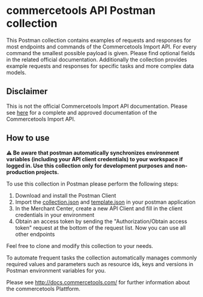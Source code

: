 # commercetools API Postman collection

This Postman collection contains examples of requests and responses for most endpoints and commands of the
Commercetools Import API. For every command the smallest possible payload is given. Please find optional
fields in the related official documentation. Additionally the collection provides example requests and
responses for specific tasks and more complex data models.

## Disclaimer

This is not the official Commercetools Import API documentation. Please see [here](http://docs.commercetools.com/)
for a complete and approved documentation of the Commercetools Import API.

## How to use

**:warning: Be aware that postman automatically synchronizes environment variables (including your API client credentials) to your workspace if logged in.
Use this collection only for development purposes and non-production projects.**

To use this collection in Postman please perform the following steps:

1. Download and install the Postman Client
2. Import the [collection.json](https://github.com/commercetools/commercetools-postman-api-examples/raw/master/collection.json) and [template.json](https://github.com/commercetools/commercetools-postman-api-examples/raw/master/template.json) in your postman application
3. In the Merchant Center, create a new API Client and fill in the client credentials in your environment
4. Obtain an access token by sending the "Authorization/Obtain access token" request at the bottom of the request list. Now you can use all other endpoints

Feel free to clone and modify this collection to your needs.

To automate frequent tasks the collection automatically manages commonly required values and parameters such
as resource ids, keys and versions in Postman environment variables for you.

Please see http://docs.commercetools.com/ for further information about the commercetools Plattform.
